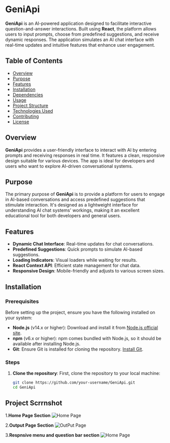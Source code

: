 # GeniApi

**GeniApi** is an AI-powered application designed to facilitate interactive question-and-answer interactions. Built using **React**, the platform allows users to input prompts, choose from predefined suggestions, and receive dynamic responses. The application simulates an AI chat interface with real-time updates and intuitive features that enhance user engagement.

## Table of Contents
- [Overview](#overview)
- [Purpose](#purpose)
- [Features](#features)
- [Installation](#installation)
- [Dependencies](#dependencies)
- [Usage](#usage)
- [Project Structure](#project-structure)
- [Technologies Used](#technologies-used)
- [Contributing](#contributing)
- [License](#license)

## Overview
**GeniApi** provides a user-friendly interface to interact with AI by entering prompts and receiving responses in real time. It features a clean, responsive design suitable for various devices. The app is ideal for developers and users who want to explore AI-driven conversational systems.

## Purpose
The primary purpose of **GeniApi** is to provide a platform for users to engage in AI-based conversations and access predefined suggestions that stimulate interaction. It's designed as a lightweight interface for understanding AI chat systems' workings, making it an excellent educational tool for both developers and general users.

## Features
- **Dynamic Chat Interface**: Real-time updates for chat conversations.
- **Predefined Suggestions**: Quick prompts to simulate AI-based suggestions.
- **Loading Indicators**: Visual loaders while waiting for results.
- **React Context API**: Efficient state management for chat data.
- **Responsive Design**: Mobile-friendly and adjusts to various screen sizes.

## Installation

### Prerequisites
Before setting up the project, ensure you have the following installed on your system:
- **Node.js** (v14.x or higher): Download and install it from [Node.js official site](https://nodejs.org/).
- **npm** (v6.x or higher): npm comes bundled with Node.js, so it should be available after installing Node.js.
- **Git**: Ensure Git is installed for cloning the repository. [Install Git](https://git-scm.com/).

### Steps
1. **Clone the repository**:
   First, clone the repository to your local machine:
   ```bash
   git clone https://github.com/your-username/GeniApi.git
   cd GeniApi
## Project Scrrnshot
1.**Home Page Section**
  ![Home Page](src/assets/Home.png)

2.**Output Page Section**
  ![OutPut Page](src/assets/Result.png)

3.**Respnsive menu and question bar section**
  ![Home Page](src/assets/Responsive_MenuSection.png)
